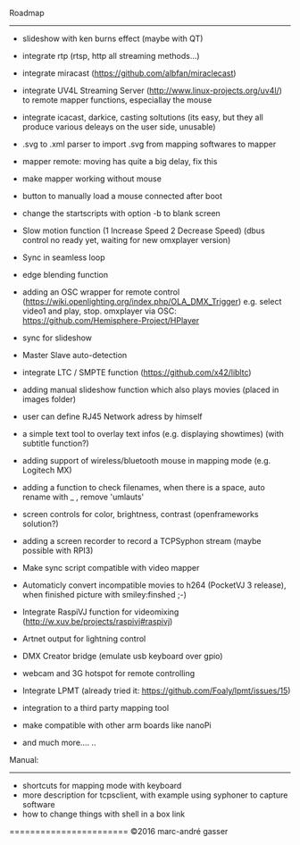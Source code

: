 Roadmap
*******

- slideshow with ken burns effect (maybe with QT)
- integrate rtp (rtsp, http all streaming methods...)
- integrate miracast (https://github.com/albfan/miraclecast)
- integrate UV4L Streaming Server (http://www.linux-projects.org/uv4l/) to remote mapper functions, especiallay the mouse
- integrate icacast, darkice, casting soltutions (its easy, but they all produce various deleays on the user side, unusable)
- .svg to .xml parser to import .svg from mapping softwares to mapper
- mapper remote: moving has quite a big delay, fix this
- make mapper working without mouse
- button to manually load a mouse connected after boot
- change the startscripts with option -b to blank screen
- Slow motion function (1 Increase Speed 2 Decrease Speed) (dbus control no ready yet, waiting for new omxplayer version)
- Sync in seamless loop 
- edge blending function

- adding an OSC wrapper for remote control (https://wiki.openlighting.org/index.php/OLA_DMX_Trigger) e.g. select video1 and play, stop.
   omxplayer via OSC: https://github.com/Hemisphere-Project/HPlayer

- sync for slideshow
- Master Slave auto-detection
- integrate LTC / SMPTE function (https://github.com/x42/libltc)
- adding manual slideshow function which also plays movies (placed in images folder)
- user can define RJ45 Network adress by himself

- a simple text tool to overlay text infos (e.g. displaying showtimes) (with subtitle function?)
- adding support of wireless/bluetooth mouse in mapping mode (e.g. Logitech MX)
- adding a function to check filenames, when there is a space, auto rename with _ , remove 'umlauts'
- screen controls for color, brightness, contrast (openframeworks solution?)
- adding a screen recorder to record a TCPSyphon stream (maybe possible with RPI3)
- Make sync script compatible with video mapper 
- Automaticly convert incompatible movies to h264  (PocketVJ 3 release), when finished picture with smiley:finshed ;-)
- Integrate RaspiVJ function for videomixing (http://w.xuv.be/projects/raspivj#raspivj)
- Artnet output for lightning control
- DMX Creator bridge (emulate usb keyboard over gpio)
- webcam and 3G hotspot for remote controlling
- Integrate LPMT (already tried it: https://github.com/Foaly/lpmt/issues/15)
- integration to a third party mapping tool
- make compatible with other arm boards like nanoPi
- and much more....
..

Manual:
*******
- shortcuts for mapping mode with keyboard
- more description for tcpsclient, with example using syphoner to capture software
- how to change things with shell in a box link

=======================
©2016 marc-andré gasser

